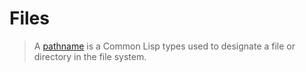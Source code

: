
# Files

> A [pathname](https://www.cs.cmu.edu/Groups/AI/html/cltl/clm/node204.html#PATHNAME) is a Common Lisp types used to designate a file or directory in the file system.

